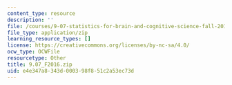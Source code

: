 ```yaml
---
content_type: resource
description: ''
file: /courses/9-07-statistics-for-brain-and-cognitive-science-fall-2016/e4e347a8343d000398f851c2a53ec73d_9.07_F2016.zip
file_type: application/zip
learning_resource_types: []
license: https://creativecommons.org/licenses/by-nc-sa/4.0/
ocw_type: OCWFile
resourcetype: Other
title: 9.07_F2016.zip
uid: e4e347a8-343d-0003-98f8-51c2a53ec73d
---
```

